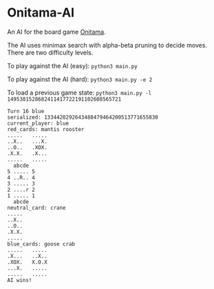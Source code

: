 # Onitama-AI
An AI for the board game [Onitama](https://boardgamegeek.com/boardgame/160477/onitama).

The AI uses minimax search with alpha-beta pruning to decide moves. There are two difficulty levels.

To play against the AI (easy): `python3 main.py`

To play against the AI (hard): `python3 main.py -e 2`

To load a previous game state: `python3 main.py -l 1495381528682411417722191102608565721`

```
Turn 16 blue
serialized: 1334420292643488479464200513771655830
current_player: blue
red_cards: mantis rooster
.....	.....
..X..	...X.
..O..	.XOX.
.X.X.	.X...
.....	.....
  abcde
5 ..... 5
4 ..R.. 4
3 ..... 3
2 ....r 2
1 ..... 1
  abcde
neutral_card: crane
.....
..X..
..O..
.X.X.
.....
blue_cards: goose crab
.....	.....
.X...	..X..
.XOX.	X.O.X
...X.	.....
.....	.....
AI wins!
```
